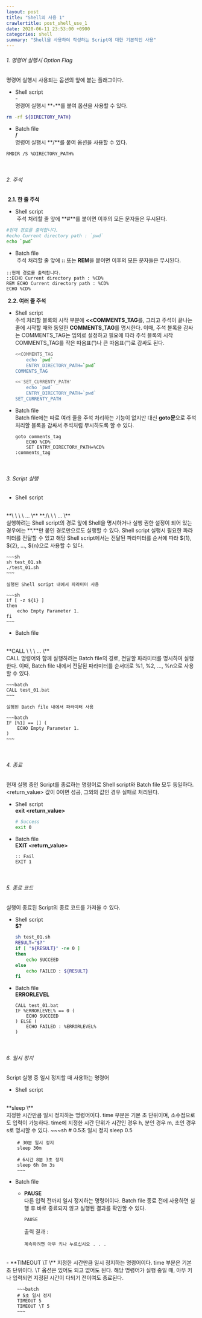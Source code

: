 ```yaml
---
layout: post
title: "Shell의 사용 1"
crawlertitle: post_shell_use_1
date: 2020-06-11 23:53:00 +0900
categories: shell 
summary: "Shell을 사용하여 작성하는 Script에 대한 기본적인 사용"
---
```

###### 1. 명령어 실행시 Option Flag
명령어 실행시 사용되는 옵션의 앞에 붙는 플래그이다.
- Shell script    
**\-**  
명령어 실행시 **-**를 붙여 옵션을 사용할 수 있다.
~~~bash
rm -rf ${DIRECTORY_PATH} 
~~~

- Batch file  
**/**  
명령어 실행시 **/**를 붙여 옵션을 사용할 수 있다.
~~~batch
RMDIR /S %DIRECTORY_PATH%
~~~
<br>

###### 2. 주석
&nbsp;**2.1. 한 줄 주석**  
* Shell script  
&nbsp;주석 처리할 줄 앞에 **#**를 붙이면 이후의 모든 문자들은 무시된다.  
~~~sh
#현재 경로를 출력합니다.
#echo Current directory path : `pwd`
echo `pwd`
~~~  

* Batch file  
&nbsp;주석 처리할 줄 앞에 **::** 또는 **REM**을 붙이면 이후의 모든 문자들은 무시된다.  
~~~batch
::현재 경로를 출력합니다.
::ECHO Current directory path : %CD%
REM ECHO Current directory path : %CD%
ECHO %CD%
~~~

&nbsp;**2.2. 여러 줄 주석**  
* Shell script  
    주석 처리할 블록의 시작 부분에 **<\<COMMENTS_TAG**를, 그리고 주석이 끝나는 줄에 시작할 때와 동일한 **COMMENTS_TAG**를 명시한다. 이때, 주석 블록을 감싸는 COMMENTS_TAG는 임의로 설정하고 필요에 따라 주석 블록의 시작 COMMENTS_TAG를 작은 따옴표(**'**)나 큰 따옴표(**"**)로 감싸도 된다.  

    ~~~sh
    <<COMMENTS_TAG
        echo `pwd` 
        ENTRY_DIRECTORY_PATH=`pwd`
    COMMENTS_TAG  
    ~~~
    ~~~sh
    <<'SET_CURRENTY_PATH'
        echo `pwd` 
        ENTRY_DIRECTORY_PATH=`pwd`
    SET_CURRENTY_PATH  
    ~~~  

* Batch file  
    Batch file에는 따로 여러 줄을 주석  처리하는 기능이 없지만 대신 **goto문**으로 주석 처리할 블록을 감싸서 주석처럼 무시하도록 할 수 있다.

    ~~~batch
    goto comments_tag
        ECHO %CD%
        SET ENTRY_DIRECTORY_PATH=%CD%
    :comments_tag
    ~~~  
<br>

###### 3. Script 실행
- Shell script
<br>  
**\<shell\> \<script_file_path\> \<parameter_1\> \<parameter_2\> ... \<parameter_n\>**    
**./\<script_file_path\> \<parameter_1\> \<parameter_2\> ... \<parameter_n\>**   
<br>
    실행하려는 Shell script의 경로 앞에 Shell을 명시하거나 실행 권한 설정이 되어 있는 경우에는 **.**만 붙인 경로만으로도 실행할 수 있다.  
    Shell script 실행시 필요한 파라미터를 전달할 수 있고 해당 Shell script에서는 전달된 파라미터를 순서에 따라 ${1}, ${2}, ..., ${n}으로 사용할 수 있다.  

    ~~~sh
    sh test_01.sh
    ./test_01.sh
    ~~~

    실행된 Shell script 내에서 파라미터 사용  
    
    ~~~sh
    if [ -z ${1} ]
    then
        echo Empty Parameter 1.
    fi
    ~~~

- Batch file
<br>  
**CALL \<script_file_path\> \<parameter_1\> \<parameter_2\> ... \<parameter_n\>**  
<br>
    CALL 명령어와 함께 실행하려는 Batch file의 경로, 전달할 파라미터를 명시하여 실행한다. 이때, Batch file 내에서 전달된 파라미터를 순서대로 %1, %2, ..., %n으로 사용할 수 있다.  

    ~~~batch
    CALL test_01.bat
    ~~~

    실행된 Batch file 내에서 파라미터 사용  
    
    ~~~batch
    IF [%1] == [] (
        ECHO Empty Parameter 1.
    )
    ~~~

<br>

###### 4. 종료 
현재 실행 중인 Script를 종료하는 명령어로 Shell script와 Batch file 모두 동일하다. <return_value> 값이 0이면 성공, 그외의 값인 경우 실패로 처리된다.    
- Shell script  
    **exit \<return_value\>**  

    ~~~sh
    # Success
    exit 0
    ~~~  

- Batch file  
    **EXIT \<return_value\>**  

    ~~~batch
    :: Fail
    EXIT 1
    ~~~  
<br>

###### 5. 종료 코드  
실행이 종료된 Script의 종료 코드를 가져올 수 있다.  
- Shell script  
    **$?**  
    
    ~~~sh
    sh test_01.sh
    RESULT="$?"
	if [ "${RESULT}" -ne 0 ]
    then
        echo SUCCEED
    else
        echo FAILED : ${RESULT}
    fi
    ~~~

- Batch file  
    **ERRORLEVEL**  
    
    ~~~batch
    CALL test_01.bat
    IF %ERRORLEVEL% == 0 (
        ECHO SUCCEED
    ) ELSE (
        ECHO FAILED : %ERRORLEVEL%
    )
    ~~~
<br>

###### 6. 일시 정지
Script 실행 중 일시 정지할 때 사용하는 명령어  
- Shell script  
<br>
**sleep \<time\>**  
<br>
지정한 시간만큼 일시 정지하는 명령어이다. time 부분은 기본 초 단위이며, 소수점으로도 입력이 가능하다. time에 지정한 시간 단위가 시간인 경우 h, 분인 경우 m, 초인 경우 s로 명시할 수 있다.  
        ~~~sh
        # 0.5초 일시 정지
        sleep 0.5

        # 30분 일시 정지
        sleep 30m

        # 6시간 8분 3초 정지
        sleep 6h 8m 3s
        ~~~

- Batch file  
    - **PAUSE**  
다른 입력 전까지 일시 정지하는 명령어이다. Batch file 종료 전에 사용하면 실행 후 바로 종료되지 않고 실행된 결과를 확인할 수 있다.  

        ~~~batch
        PAUSE
        ~~~  

        출력 결과 : 
        ~~~text
        계속하려면 아무 키나 누르십시오 . . .
        ~~~  
<br>
    - **TIMEOUT \T \<time\>**  
    지정한 시간만큼 일시 정지하는 명령어이다. time 부분은 기본 초 단위이다. \T 옵션은 있어도 되고 없어도 된다. 해당 명령어가 실행 중일 때, 아무 키나 입력되면 지정된 시간이 다되기 전이여도 종료된다.  

        ~~~batch
        # 5초 일시 정지
        TIMEOUT 5
        TIMEOUT \T 5
        ~~~    
<br>